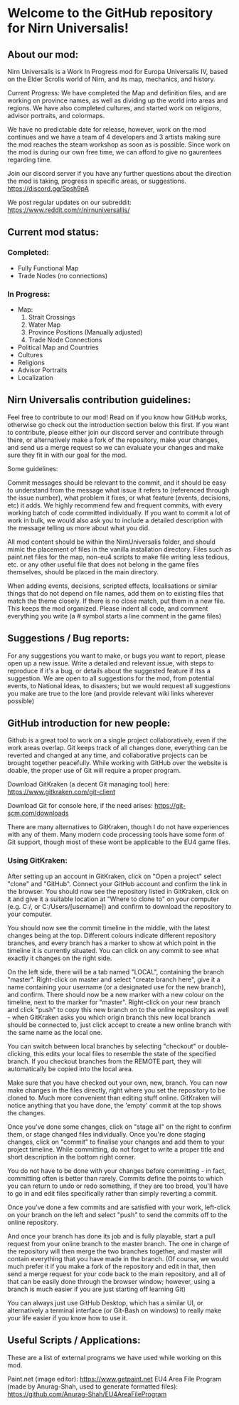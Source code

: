 #  Welcome to the GitHub repository for Nirn Universalis!

## About our mod: 
Nirn Universalis is a Work In Progress mod for Europa Universalis IV, based on the Elder Scrolls world of Nirn, and its map, mechanics, and history.

Current Progress: We have completed the Map and definition files, and are working on province names, as well as dividing up the world into areas and regions. We have also completed cultures, and started work on religions, advisor portraits, and colormaps.

We have no predictable date for release, however, work on the mod continues and we have a team of 4 developers and 3 artists making sure the mod reaches the steam workshop as soon as is possible. Since work on the mod is during our own free time, we can afford to give no gaurentees regarding time.

Join our discord server if you have any further questions about the direction the mod is taking, progress in specific areas, or suggestions. https://discord.gg/Spsh9pA

We post regular updates on our subreddit: https://www.reddit.com/r/nirnuniversallis/

## Current mod status:
### Completed:
+ Fully Functional Map
+ Trade Nodes (no connections)
### In Progress:
+ Map:
    1. Strait Crossings
    2. Water Map
    3. Province Positions (Manually adjusted)
    4. Trade Node Connections
+ Political Map and Countries
+ Cultures
+ Religions
+ Advisor Portraits
+ Localization

## Nirn Universalis contribution guidelines:

Feel free to contribute to our mod! Read on if you know how GitHub works, otherwise go check out the introduction section below this first.
If you want to contribute, please either join our discord server and contribute through there, or alternatively make a fork of the repository, make your changes, and send us a merge request so we can evaluate your changes and make sure they fit in with our goal for the mod.

Some guidelines:

Commit messages should be relevant to the commit, and it should be easy to understand from the message what issue it refers to (referenced through the issue number), what problem it fixes, or what feature (events, decisions, etc) it adds. We highly recommend few and frequent commits, with every working batch of code committed individually. If you want to commit a lot of work in bulk, we would also ask you to include a detailed description with the message telling us more about what you did.

All mod content should be within the NirnUniversalis folder, and should mimic the placement of files in the vanilla installation directory. Files such as paint.net files for the map, non-eu4 scripts to make file writing less tedious, etc. or any other useful file that does not belong in the game files themselves, should be placed in the main directory.

When adding events, decisions, scripted effects, localisations or similar things that do not depend on file names, add them on to existing files that match the theme closely. If there is no close match, put them in a new file. This keeps the mod organized.
Please indent all code, and comment everything you write (a # symbol starts a line comment in the game files)

## Suggestions / Bug reports:

For any suggestions you want to make, or bugs you want to report, please open up a new issue. Write a detailed and relevant issue, with steps to reproduce if it's a bug, or details about the suggested feature if itss a suggestion. We are open to all suggestions for the mod, from potential events, to National Ideas, to disasters; but we would request all suggestions you make are true to the lore (and provide relevant wiki links wherever possible)
	

## GitHub introduction for new people:

Github is a great tool to work on a single project collaboratively, even if the work areas overlap. Git keeps track of all changes done, everything can be reverted and changed at any time, and collaborative projects can be brought together peacefully. While working with GitHub over the website is doable, the proper use of Git will require a proper program. 
	
Download GitKraken (a decent Git managing tool) here: https://www.gitkraken.com/git-client
	
Download Git for console here, if the need arises: https://git-scm.com/downloads
	
There are many alternatives to GitKraken, though I do not have experiences with any of them. Many modern code  processing tools have some form of Git support, though most of these wont be applicable to the EU4 game files.

### Using GitKraken:
	
After setting up an account in GitKraken, click on "Open a project" select "clone" and "GitHub". Connect your GitHub account and confirm the link in the browser. You should now see the repository listed in GitKraken, click on it and give it a suitable location at "Where to clone to" on your computer (e.g. C:/, or C:/Users/[username]) and confirm to download the repository to your computer.
	
You should now see the commit timeline in the middle, with the latest changes being at the top. Different colours indicate different repository branches, and every branch has a marker to show at which point in the timeline it is currently situated. You can click on any commit to see what exactly it changes on the right side.
	
On the left side, there will be a tab named "LOCAL", containing the branch "master". Right-click on master and select "create branch here", give it a name containing your username (or a designated use for the new branch), and confirm. There should now be a new marker with a new colour on the timeline, next to the marker for "master". Right-click on your new branch and click "push" to copy this new branch on to the online repository as well - when GitKraken asks you which origin branch this new local branch should be connected to, just click accept to create a new online branch with the same name as the local one.
	
You can switch between local branches by selecting "checkout" or double-clicking, this edits your local files to resemble the state of the specified branch. If you checkout branches from the REMOTE part, they will automatically be copied into the local area. 
	
Make sure that you have checked out your own, new, branch. You can now make changes in the files directly, right where you set the repository to be cloned to. Much more convenient than editing stuff online. GitKraken will notice anything that you have done, the 'empty' commit at the top shows the changes.
	
Once you've done some changes, click on "stage all" on the right to confirm them, or stage changed files individually. Once you're done staging changes, click on "commit" to finalise your changes and add them to your project timeline. While committing, do not forget to write a proper title and short description in the bottom right corner.
	
You do not have to be done with your changes before committing - in fact, committing often is better than rarely. Commits define the points to which you can return to undo or redo something, if they are too broad, you'll have to go in and edit files specifically rather than simply reverting a commit.
	
Once you've done a few commits and are satisfied with your work, left-click on your branch on the left and select "push" to send the commits off to the online repository.

And once your branch has done its job and is fully playable, start a pull request from your online branch to the master branch. The one in charge of the repository will then merge the two branches together, and master will contain everything that you have made in the branch.
(Of course, we would much prefer it if you make a fork of the repository and edit in that, then send a merge request for your code back to the main repository, and all of that can be easily done through the browser window; however, using a branch is much easier if you are just starting off learning Git)
	
You can always just use GitHub Desktop, which has a similar UI, or alternatively a terminal interface (or Git-Bash on windows) to really make your life easier if you know how to use it.

## Useful Scripts / Applications:
These are a list of external programs we have used while working on this mod.

Paint.net (image editor): https://www.getpaint.net
EU4 Area File Program (made by Anurag-Shah, used to generate formatted files): https://github.com/Anurag-Shah/EU4AreaFileProgram
